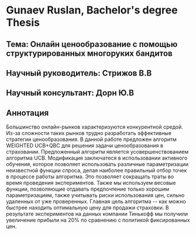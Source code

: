 # Gunaev Ruslan, Bachelor's degree Thesis

## Тема: Онлайн ценообразование с помощью структурированных многоруких бандитов

## Научный руководитель: Стрижов В.В
## Научный консультант: Дорн Ю.В

## Аннотация

Большинство онлайн-рынков характеризуются конкурентной средой. Из-за сложности таких рынков трудно разработать эффективные стратегии ценообразования. В данной работе предложен алгоритм WEIGHTED UCB+QBC для решения задачи ценообразования в страховании. Предложенный алгоритм является усовершенствованием алгоритма UCB. Модификация заключатеся в использовании активного обучения, которое позволяет использовать различные параметризации неизвестной функции спроса, делая наиболее правильный отбор точек в процессе работы алгоритма. Это позволяет сокращать траты во время проведения экспериментов. Также мы используем весовые функции, позволяющие отдавать предпочтение только хорошим параметризациям, также учитывать риски использования цен, сильно удаленных от уже проверенных. Главная цель алгоритма -- как можно быстрее находить оптимальную цену для продажи страховки. В результате экспериментов на данных компании Тинькофф мы получили увеличение прибыли на $20\%$ по сравнению с политикой фиксированных цен. 


